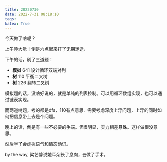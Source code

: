 ```yaml
---
title: 20220730
date: 2022-7-31 08:18:10
tags:
katex: True
---
```


今天做了啥呢？

上午睡大觉！倒是六点起来打了无期迷途。

下午的话，刷了三道题：

+ **模拟** 641 设计循环双端对列
+ **树** 110 平衡二叉树
+ **树** 226 翻转二叉树

模拟题的话，没啥好说的，就是单纯的列表控制。可以用循环数组实现，也可以通过链表实现。

而两道树题，考的都是dfs，110有点意思，需要考虑深度上浮问题，上浮的同时如何把信息带上去是个问题。

晚上的话，倒是有一些不必要的争端。但很明显，实力相差悬殊。这样做很没意思。

然后学了会虚拟语气和情态动词。

by the way, 梁艺馨说她耳朵长了息肉，去做了手术。